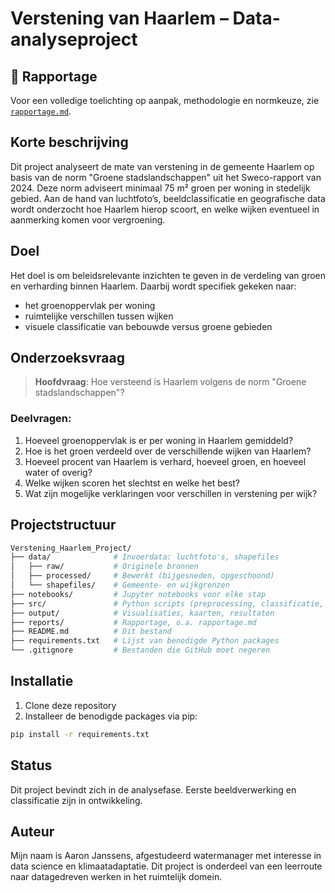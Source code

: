 # Verstening van Haarlem – Data-analyseproject

## 📄 Rapportage
Voor een volledige toelichting op aanpak, methodologie en normkeuze, zie [`rapportage.md`](rapportage.md).

## Korte beschrijving
Dit project analyseert de mate van verstening in de gemeente Haarlem op basis van de norm "Groene stadslandschappen" uit het Sweco-rapport van 2024. Deze norm adviseert minimaal 75 m² groen per woning in stedelijk gebied. Aan de hand van luchtfoto’s, beeldclassificatie en geografische data wordt onderzocht hoe Haarlem hierop scoort, en welke wijken eventueel in aanmerking komen voor vergroening.

## Doel
Het doel is om beleidsrelevante inzichten te geven in de verdeling van groen en verharding binnen Haarlem. Daarbij wordt specifiek gekeken naar:
- het groenoppervlak per woning
- ruimtelijke verschillen tussen wijken
- visuele classificatie van bebouwde versus groene gebieden

## Onderzoeksvraag

> **Hoofdvraag**: Hoe versteend is Haarlem volgens de norm "Groene stadslandschappen"?

### Deelvragen:
1. Hoeveel groenoppervlak is er per woning in Haarlem gemiddeld?
2. Hoe is het groen verdeeld over de verschillende wijken van Haarlem?
3. Hoeveel procent van Haarlem is verhard, hoeveel groen, en hoeveel water of overig?
4. Welke wijken scoren het slechtst en welke het best?
5. Wat zijn mogelijke verklaringen voor verschillen in verstening per wijk?

## Projectstructuur

```bash
Verstening_Haarlem_Project/
├── data/              # Invoerdata: luchtfoto's, shapefiles
│   ├── raw/           # Originele bronnen
│   ├── processed/     # Bewerkt (bijgesneden, opgeschoond)
│   └── shapefiles/    # Gemeente- en wijkgrenzen
├── notebooks/         # Jupyter notebooks voor elke stap
├── src/               # Python scripts (preprocessing, classificatie, analyse)
├── output/            # Visualisaties, kaarten, resultaten
├── reports/           # Rapportage, o.a. rapportage.md
├── README.md          # Dit bestand
├── requirements.txt   # Lijst van benodigde Python packages
└── .gitignore         # Bestanden die GitHub moet negeren
```

## Installatie

1. Clone deze repository
2. Installeer de benodigde packages via pip:

```bash
pip install -r requirements.txt
```

## Status
Dit project bevindt zich in de analysefase. Eerste beeldverwerking en classificatie zijn in ontwikkeling.

## Auteur
Mijn naam is Aaron Janssens, afgestudeerd watermanager met interesse in data science en klimaatadaptatie. Dit project is onderdeel van een leerroute naar datagedreven werken in het ruimtelijk domein.
